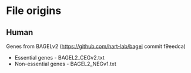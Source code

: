 # File origins

## Human

Genes from BAGELv2 (https://github.com/hart-lab/bagel commit f9eedca)

- Essential genes - BAGEL2_CEGv2.txt
- Non-essential genes - BAGEL2_NEGv1.txt
